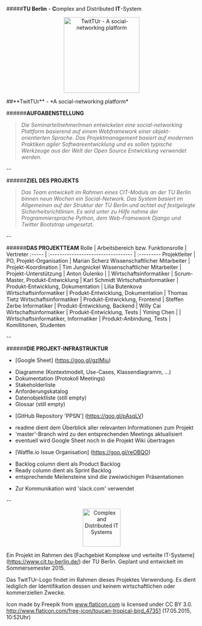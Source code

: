 #####**TU Berlin** - **C**omplex and Distributed **IT**-System
<p align="center">
 <img src="https://github.com/kps85/PPSN/blob/master/img/twittur_logo.JPG" alt="TwitTUr - A social-networking platform" width="200">
</p>
##**TwitTUr** - *A social-networking platform*

######**AUFGABENSTELLUNG**
>*Die SeminarteilnehmerInnen entwickelen eine social-networking Plattform basierend auf einem Webframework einer objekt-orientierten Sprache. Das Projektmanagement basiert auf modernen Praktiken agiler Softwareentwicklung und es sollen typische Werkzeuge aus der Welt der Open Source Entwicklung verwendet werden.*

--

######**ZIEL DES PROJEKTS**
>*Das Team entwickelt im Rahmen eines CIT-Moduls an der TU Berlin binnen neun Wochen ein Social-Network. Das System basiert im Allgemeinen auf der Struktur der TU Berlin und achtet auf festgelegte Sicherheitsrichtlinien. Es wird unter zu Hilfe nahme der Programmiersprache Python, dem Web-Framework Django und Twitter Bootstrap umgesetzt.*

--

######**DAS PROJEKTTEAM**
Rolle | Arbeitsbereich bzw. Funktionsrolle | Vertreter
:----- | :---------------------------------- | :---------
Projektleiter | PO, Projekt-Organisation | Marian Scherz
Wissenschaftlicher Mitarbeiter | Projekt-Koordination | Tim Jungnickel
Wissenschaftlicher Mitarbeiter | Projekt-Unterstützung | Anton Gulenko
 |  | 
Wirtschaftsinformatiker | Scrum-Master, Produkt-Entwicklung | Karl Schmidt
Wirtschaftsinformatiker | Produkt-Entwicklung, Dokumentation | Lilia Butenkova
Wirtschaftsinformatiker | Produkt-Entwicklung, Dokumentation | Thomas Tietz
Wirtschaftsinformatiker | Produkt-Entwicklung, Frontend | Steffen Zerbe
Informatiker | Produkt-Entwicklung, Backend | Willy Cai
Wirtschaftsinformatiker | Produkt-Entwicklung, Tests | Yiming Chen
 |  | 
Wirtschaftsinformatiker, Informatiker | Produkt-Anbindung, Tests | Komillitonen, Studenten

--

######**DIE PROJEKT-INFRASTRUKTUR**
* [Google Sheet] (https://goo.gl/gzIMiu)
 - Diagramme (Kontextmodell, Use-Cases, Klassendiagramm, ...)
 - Dokumentation (Protokoll Meetings)
 - Stakeholderliste
 - Anforderungskatalog
 - Datenobjektliste (still empty)
 - Glossar (still empty)
* [GitHub Repository 'PPSN'] (https://goo.gl/pAsqLV)
 - readme dient dem Überblick aller relevanten Informationen zum Projekt
 - 'master'-Branch wird zu den entsprechenden Meetings aktualisiert
 - eventuell wird Google Sheet noch in die Projekt Wiki übertragen
* [Waffle.io Issue Organisation] (https://goo.gl/reOBQO)
 - Backlog column dient als Product Backlog
 - Ready column dient als Sprint Backlog
 - entsprechende Meilensteine sind die zweiwöchigen Präsentationen
* Zur Kommunikation wird 'slack.com' verwendet

--

<p align="center">
 <img src="https://github.com/kps85/PPSN/blob/master/img/cit_logo.jpg" alt="Complex and Distributed IT Systems" width="100">
</p>

Ein Projekt im Rahmen des [Fachgebiet Komplexe und verteilte IT-Systeme] (https://www.cit.tu-berlin.de/) der TU Berlin. Geplant und entwickelt im Sommersemester 2015.

Das TwitTUr-Logo findet im Rahmen dieses Projektes Verwendung. Es dient lediglich der Identifikation dessen und keinem wirtschaftlichen oder kommerziellen Zwecke.

Icon made by Freepik from www.flaticon.com is licensed under CC BY 3.0. http://www.flaticon.com/free-icon/toucan-tropical-bird_47351 (17.05.2015, 10:52Uhr)
